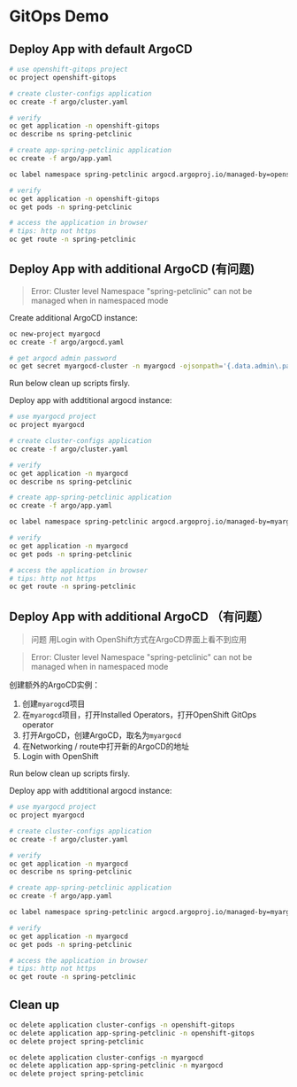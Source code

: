 # GitOps Demo

## Deploy App with default ArgoCD

```bash
# use openshift-gitops project
oc project openshift-gitops

# create cluster-configs application
oc create -f argo/cluster.yaml

# verify
oc get application -n openshift-gitops
oc describe ns spring-petclinic

# create app-spring-petclinic application
oc create -f argo/app.yaml

oc label namespace spring-petclinic argocd.argoproj.io/managed-by=openshift-gitops

# verify
oc get application -n openshift-gitops
oc get pods -n spring-petclinic

# access the application in browser
# tips: http not https
oc get route -n spring-petclinic
```

## Deploy App with additional ArgoCD (有问题)

> Error:
> Cluster level Namespace "spring-petclinic" can not be managed when in namespaced mode

Create additional ArgoCD instance:
```bash
oc new-project myargocd
oc create -f argo/argocd.yaml

# get argocd admin password
oc get secret myargocd-cluster -n myargocd -ojsonpath='{.data.admin\.password}' | base64 -d
```

Run below clean up scripts firsly.

Deploy app with addtitional argocd instance:
```bash
# use myargocd project
oc project myargocd

# create cluster-configs application
oc create -f argo/cluster.yaml

# verify
oc get application -n myargocd
oc describe ns spring-petclinic

# create app-spring-petclinic application
oc create -f argo/app.yaml

oc label namespace spring-petclinic argocd.argoproj.io/managed-by=myargocd

# verify
oc get application -n myargocd
oc get pods -n spring-petclinic

# access the application in browser
# tips: http not https
oc get route -n spring-petclinic
```

## Deploy App with additional ArgoCD （有问题）

> 问题
> 用Login with OpenShift方式在ArgoCD界面上看不到应用

> Error:
> Cluster level Namespace "spring-petclinic" can not be managed when in namespaced mode

创建额外的ArgoCD实例：
1. 创建`myarogcd`项目
2. 在`myarogcd`项目，打开Installed Operators，打开OpenShift GitOps operator
3. 打开ArgoCD，创建ArgoCD，取名为`myargocd`
4. 在Networking / route中打开新的ArgoCD的地址
5. Login with OpenShift

Run below clean up scripts firsly.

Deploy app with addtitional argocd instance:
```bash
# use myargocd project
oc project myargocd

# create cluster-configs application
oc create -f argo/cluster.yaml

# verify
oc get application -n myargocd
oc describe ns spring-petclinic

# create app-spring-petclinic application
oc create -f argo/app.yaml

oc label namespace spring-petclinic argocd.argoproj.io/managed-by=myargocd

# verify
oc get application -n myargocd
oc get pods -n spring-petclinic

# access the application in browser
# tips: http not https
oc get route -n spring-petclinic
```

## Clean up
```bash
oc delete application cluster-configs -n openshift-gitops
oc delete application app-spring-petclinic -n openshift-gitops
oc delete project spring-petclinic

oc delete application cluster-configs -n myargocd
oc delete application app-spring-petclinic -n myargocd
oc delete project spring-petclinic
```
